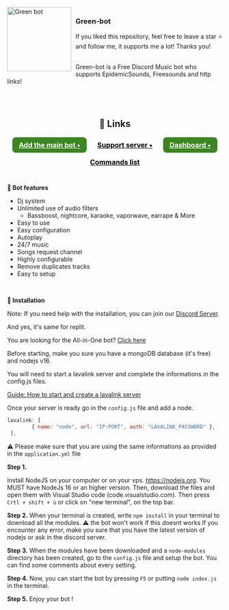 <img width="150" height="150" align="left" style="float: left; margin: 0 10px 0 0;" alt="Green bot" src="https://cdn.discordapp.com/attachments/858004328170520606/870335874313904158/green-bot.png">
    <h3>Green-bot</h3>
        If you liked this repository, feel free to leave a star ⭐ and follow me, it supports me a lot! Thanks you!
    <br><br>
    <p>Green-bot is a Free Discord Music bot who supports EpidemicSounds, Freesounds and http links!
  <br> <br>
    </p>
    <br>
    <center>
        <h2>🧷 Links</h2>
        <div class="flex" style="display: flex;justify-content: center;flex-wrap: wrap;">
            <a target="_blank" onclick="trackCampaignWebClick('', 'description');" style="  margin: 2px 5px;
                padding: 8px 15px;
                background-color: #3A871F;
                color: white;
                border-radius: 8px;
                font-size: 16px;
                font-weight: bold;" rel="nofollow" class="blue-btn" href="https://green-bot.app/invite"> Add the main bot •</a>
            <a target="_blank" onclick="trackCampaignWebClick('', 'description');" rel="nofollow" style="  margin: 2px 5px;
                padding: 8px 15px;
                background-color: white;
                color: black;
                border-radius: 8px;
                font-size: 16px;
                font-weight: bold;" href="https://green-bot.app/discord"> Support server •</a>
            <a target="_blank" onclick="trackCampaignWebClick('', 'description');" rel="nofollow" style="  margin: 2px 5px;
                padding: 8px 15px;
                background-color: #3A871F;
                color: white;
                border-radius: 8px;
                font-size: 16px;
                font-weight: bold;" href="https://green-bot.app/profile"> Dashboard •</a>
            <a target="_blank" onclick="trackCampaignWebClick('', 'description');" rel="nofollow" style="  margin: 2px 5px;
                       padding: 8px 15px;
                       background-color: white;
                       color: black;
                       border-radius: 8px;
                       font-size: 16px;
                       font-weight: bold;" href="https://green-bot.app/commands"> Commands list </a>
        </div>
    </center>
    
 <br>  
 
**🚀 Bot features**

+ Dj system <br>
+ Unlimited use of audio filters<br>
  + Bassboost, nightcore, karaoke, vaporwave, earrape & More
+ Easy to use<br>
+ Easy configuration<br>
+ Autoplay<br>
+ 24/7 music<br>
+ Songs request channel<br>
+ Highly configurable<br>
+ Remove duplicates tracks<br>
+ Easy to setup<br>
 <br>  
 
**📁 Installation**

Note: If you need help with the installation, you can join our [Discord Server]([https://green-bot.app/discord](https://discord.gg/Q5QSbAHaXB)).

And yes, it's same for replit.

You are looking for the All-in-One bot? [Click here](https://github.com/GreenBotDeveloppement/Green-bot/tree/multipropose)

Before starting, make you sure you have a mongoDB database (it's free) and nodejs v16.

You will need to start a lavalink server and complete the informations in the config.js files. 

[Guide: How to start and create a lavalink server](https://dsharpplus.github.io/articles/audio/lavalink/setup.html)

Once your server is ready go in the `config.js` file and add a node.

```js
lavalink: [
        { name: "node", url: "IP:PORT", auth: "LAVALINK_PASSWORD" },
 ],
```

⚠ Please make sure that you are using the same informations as provided in the `application.yml` file

__Step 1.__

Install NodeJS on your computer or on your vps. https://nodejs.org. You MUST have NodeJs 16 or an higher version.
Then, download the files and open them with Visual Studio code (code.visualstudio.com). Then press `Crtl + shift + ù` or click on "new terminal", on the top bar.

__Step 2.__
When your terminal is created, write `npm install` in your terminal to download all the modules.
⚠ the bot won't work if this doesnt works 
If you encounter any error, make you sure that you have the latest version of nodejs or ask in the discord server.

__Step 3.__
When the modules have been downloaded and a `node-modules` directory has been created, go to the `config.js` file and setup the bot.
You can find some comments about every setting.

__Step 4.__
Now, you can start the bot by pressing `F5` or putting `node index.js` in the terminal.

__Step 5.__
Enjoy your bot !

